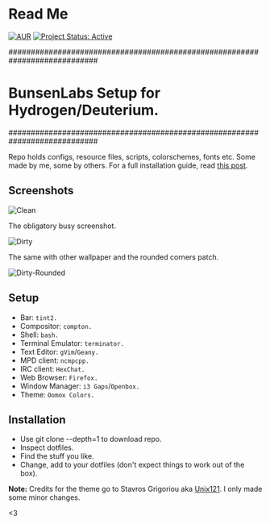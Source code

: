 # Read Me

[![AUR](https://img.shields.io/aur/license/yaourt.svg)](https://github.com/lgeurts/BunsenLabs-Setup) [![Project Status: Active](http://www.repostatus.org/badges/latest/active.svg)](http://www.repostatus.org/#active)

############################################################################
# BunsenLabs Setup for Hydrogen/Deuterium.
############################################################################

Repo holds configs, resource files, scripts, colorschemes, fonts etc. Some made by me, some by others. For a full installation guide, read [this post](https://lgeurts.github.io/open%20source/2017/07/11/bunsenlabs-linux-setup-notes-for-dell-inspiron-6000/).

## Screenshots

![Clean](https://github.com/lgeurts/lgeurts.github.io/blob/master/assets/bl-colors-clean.png)

The obligatory busy screenshot.

![Dirty](https://github.com/lgeurts/lgeurts.github.io/blob/master/assets/bl-colors-dirty.png)

The same with other wallpaper and the rounded corners patch.

![Dirty-Rounded](https://github.com/lgeurts/lgeurts.github.io/blob/master/assets/bl-colors-rounded-dirty.png)

## Setup

- Bar: `tint2.`
- Compositor: `compton.`
- Shell: `bash.`
- Terminal Emulator: `terminator.`
- Text Editor: `gVim`/`Geany.`
- MPD client: `ncmpcpp.`
- IRC client: `HexChat.`
- Web Browser: `Firefox.`
- Window Manager: `i3 Gaps`/`Openbox.`
- Theme: `Oomox Colors.`

## Installation

- Use git clone --depth=1 to download repo.
- Inspect dotfiles.
- Find the stuff you like.
- Change, add to your dotfiles (don't expect things to work out of the box).

**Note:** Credits for the theme go to Stavros Grigoriou aka [Unix121](https://github.com/unix121). I only made some minor changes.

<3
